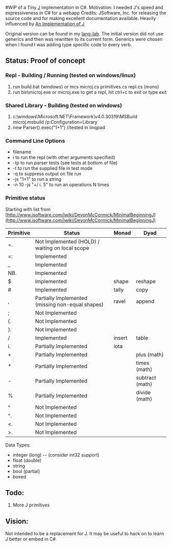 #WIP of a Tiny [J](http://www.jsoftware.com/) implementation in C#.
Motivation: I needed J's speed and expressiveness in C# for a webapp
Credits: JSoftware, Inc. for releasing the source code and for making excellent documentation available. Heavily influenced by [An Implementation of J](http://www.jsoftware.com/books/pdf/aioj.pdf)

Original version can be found in my [lang-lab](https://github.com/joebo/lang-lab/blob/master/csharp/jsharp/jsharp.cs). The initial version did not use generics and then was rewritten to its current form. Generics were chosen when I found I was adding type specific code to every verb.


## Status: Proof of concept

### Repl - Building / Running (tested on windows/linux)
1. run build.bat (windows) or mcs microj.cs primitives.cs repl.cs (mono)
2. run bin\microj.exe or microj.exe to get a repl, hit ctrl+c to exit or type exit

### Shared Library - Building (tested on windows)
1. c:\windows\Microsoft.NET\Framework\v4.0.30319\MSBuild microj.msbuild /p:Configuration=Library
2. new Parser().exec("1+1") //tested in linqpad

### Command Line Options
- filename 
- i to run the repl (with other arguments specified)
- -tp to run parser tests (see tests at bottom of file)
- -t to run the supplied file in test mode
- -q to suppress output on file run
- -js "1+1" to run a string
- -n 10 -js "+/ i. 5" to run an operations N times

### Primitive status

Starting with list from
[http://www.jsoftware.com/jwiki/DevonMcCormick/MinimalBeginningJ](http://www.jsoftware.com/jwiki/DevonMcCormick/MinimalBeginningJ)

| Primitive | Status                                          | Monad  | Dyad            |
|-----------|-------------------------------------------------|--------|-----------------|
| =.      | Not Implemented (HOLD) / waiting on local scope |        |                 |
| =:      | Implemented                                     |        |                 |
| _       | Implemented                                     |        |                 |
| NB.       | Implemented                                     |        |                 |
| $         | Implemented                                     | shape  | reshape         |
| #         | Implemented                                     | tally  | copy            |
| ,         | Partially Implemented (missing non-equal shapes)| ravel  | append          |
| ;         | Not Implemented                                 |        |                 |
| {.        | Not Implemented                                 |        |                 |
| }.        | Not Implemented                                 |        |                 |
| /         | Implemented                                     | insert | table           |
| i.        | Partially Implemented                                 | iota   |                 |
| +         | Partially Implemented                           |        | plus (math)     |
| *         | Partially Implemented                           |        | times (math)    |
| -         | Partially Implemented                           |        | subtract (math) |
| %         | Partially Implemented                           |        | divide (math)   |
| ^         | Not Implemented                                 |        |                 |
| ^.        | Not Implemented                                 |        |                 |
| <.        | Not Implemented                                 |        |                 |
| >.        | Not Implemented                                 |        |                 |

Data Types:
- integer (long) -- (consider int32 support)
- float (double)
- string
- bool (partial)
- boxed

## Todo:
1. More J primitives

## Vision:
Not intended to be a replacement for J. It may be useful to hack on to learn J better or embed in C#
